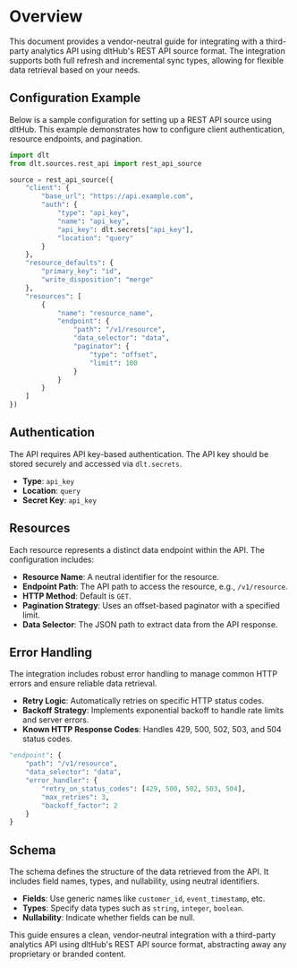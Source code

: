 # Overview

This document provides a vendor-neutral guide for integrating with a third-party analytics API using dltHub's REST API source format. The integration supports both full refresh and incremental sync types, allowing for flexible data retrieval based on your needs.

## Configuration Example

Below is a sample configuration for setting up a REST API source using dltHub. This example demonstrates how to configure client authentication, resource endpoints, and pagination.

```python
import dlt
from dlt.sources.rest_api import rest_api_source

source = rest_api_source({
    "client": {
        "base_url": "https://api.example.com",
        "auth": {
            "type": "api_key",
            "name": "api_key",
            "api_key": dlt.secrets["api_key"],
            "location": "query"
        }
    },
    "resource_defaults": {
        "primary_key": "id",
        "write_disposition": "merge"
    },
    "resources": [
        {
            "name": "resource_name",
            "endpoint": {
                "path": "/v1/resource",
                "data_selector": "data",
                "paginator": {
                    "type": "offset",
                    "limit": 100
                }
            }
        }
    ]
})
```

## Authentication

The API requires API key-based authentication. The API key should be stored securely and accessed via `dlt.secrets`.

- **Type**: `api_key`
- **Location**: `query`
- **Secret Key**: `api_key`

## Resources

Each resource represents a distinct data endpoint within the API. The configuration includes:

- **Resource Name**: A neutral identifier for the resource.
- **Endpoint Path**: The API path to access the resource, e.g., `/v1/resource`.
- **HTTP Method**: Default is `GET`.
- **Pagination Strategy**: Uses an offset-based paginator with a specified limit.
- **Data Selector**: The JSON path to extract data from the API response.

## Error Handling

The integration includes robust error handling to manage common HTTP errors and ensure reliable data retrieval.

- **Retry Logic**: Automatically retries on specific HTTP status codes.
- **Backoff Strategy**: Implements exponential backoff to handle rate limits and server errors.
- **Known HTTP Response Codes**: Handles 429, 500, 502, 503, and 504 status codes.

```python
"endpoint": {
    "path": "/v1/resource",
    "data_selector": "data",
    "error_handler": {
        "retry_on_status_codes": [429, 500, 502, 503, 504],
        "max_retries": 3,
        "backoff_factor": 2
    }
}
```

## Schema

The schema defines the structure of the data retrieved from the API. It includes field names, types, and nullability, using neutral identifiers.

- **Fields**: Use generic names like `customer_id`, `event_timestamp`, etc.
- **Types**: Specify data types such as `string`, `integer`, `boolean`.
- **Nullability**: Indicate whether fields can be null.

This guide ensures a clean, vendor-neutral integration with a third-party analytics API using dltHub's REST API source format, abstracting away any proprietary or branded content.